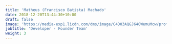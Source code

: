 ```yaml
---
title: 'Matheus (Francisco Batista) Machado'
date: 2018-12-20T13:44:30+10:00
draft: false
image: 'https://media-exp1.licdn.com/dms/image/C4D03AQGJ640WemuMcw/profile-displayphoto-shrink_200_200/0/1565473716312?e=1655337600&v=beta&t=bHY_wCTkVfK7YYGqxy4CctIVrrPIeMc_zQlhf9w3nhc'
jobtitle: 'Developer - Founder Team'
weight: 3
---
```


